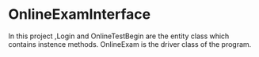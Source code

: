 # OnlineExamInterface
In this project ,Login  and OnlineTestBegin are the entity class which contains instence methods.
OnlineExam is the driver class of the program.
